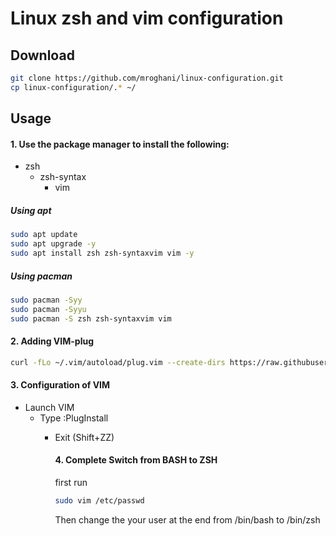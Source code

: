 # Linux zsh and vim configuration

## Download

```bash
git clone https://github.com/mroghani/linux-configuration.git
cp linux-configuration/.* ~/
```

## Usage

#### 1. Use the package manager to install the following:

* zsh
    * zsh-syntax
        * vim


##### Using apt
```bash
sudo apt update
sudo apt upgrade -y
sudo apt install zsh zsh-syntaxvim vim -y
```

##### Using pacman
```bash
sudo pacman -Syy
sudo pacman -Syyu
sudo pacman -S zsh zsh-syntaxvim vim
```
#### 2. Adding VIM-plug

```bash
curl -fLo ~/.vim/autoload/plug.vim --create-dirs https://raw.githubusercontent.com/junegunn/vim-plug/master/plug.vim
```

#### 3. Configuration of VIM

* Launch VIM
    * Type :PlugInstall
        * Exit (Shift+ZZ)

            #### 4. Complete Switch from BASH to ZSH

            first run

            ```bash
            sudo vim /etc/passwd
            ```

            Then change the your user at the end from /bin/bash to /bin/zsh
            
